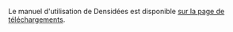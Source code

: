 Le manuel d'utilisation de Densidées est disponible [sur la page de téléchargements](http://code.google.com/p/densidees/downloads/list).